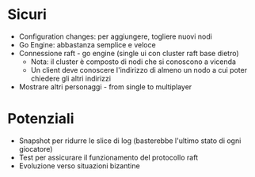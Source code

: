 # Sicuri
* Configuration changes: per aggiungere, togliere nuovi nodi
* Go Engine: abbastanza semplice e veloce
* Connessione raft - go engine (single ui con cluster raft base dietro)
  * Nota: il cluster è composto di nodi che si conoscono a vicenda
  * Un client deve conoscere l'indirizzo di almeno un nodo a cui poter chiedere gli altri indirizzi
* Mostrare altri personaggi - from single to multiplayer

# Potenziali
* Snapshot per ridurre le slice di log (basterebbe l'ultimo stato di ogni giocatore)
* Test per assicurare il funzionamento del protocollo raft
* Evoluzione verso situazioni bizantine